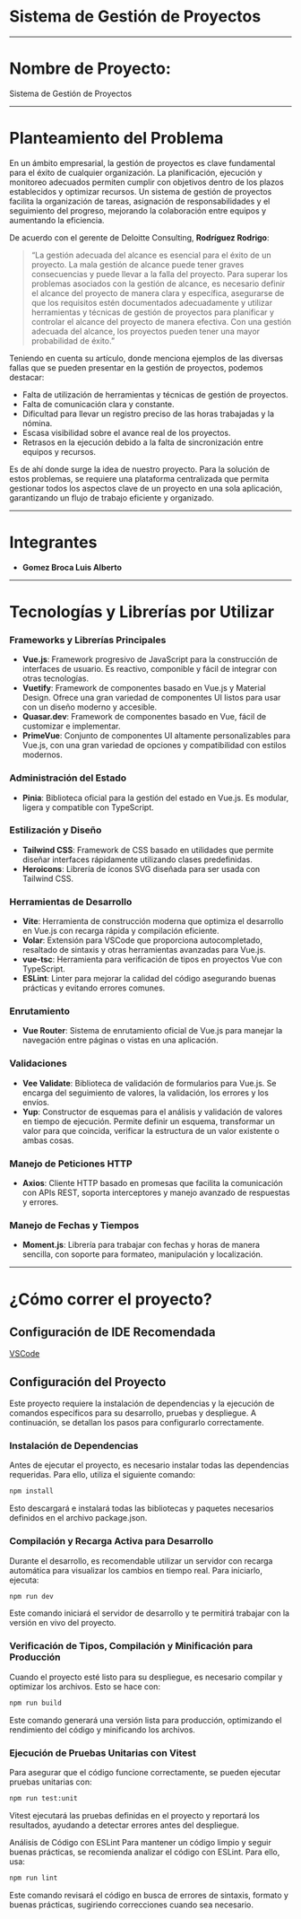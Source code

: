 # Sistema de Gestión de Proyectos

---

# Nombre de Proyecto: 
Sistema de Gestión de Proyectos

-------

# Planteamiento del Problema
En un ámbito empresarial, la gestión de proyectos es clave fundamental para el éxito de cualquier organización. La planificación, ejecución y monitoreo adecuados permiten cumplir con objetivos dentro de los plazos establecidos y optimizar recursos. Un sistema de gestión de proyectos facilita la organización de tareas, asignación de responsabilidades y el seguimiento del progreso, mejorando la colaboración entre equipos y aumentando la eficiencia.

De acuerdo con el gerente de Deloitte Consulting, **Rodríguez Rodrigo**:

> “La gestión adecuada del alcance es esencial para el éxito de un proyecto. La mala gestión de alcance puede tener graves consecuencias y puede llevar a la falla del proyecto. Para superar los problemas asociados con la gestión de alcance, es necesario definir el alcance del proyecto de manera clara y específica, asegurarse de que los requisitos estén documentados adecuadamente y utilizar herramientas y técnicas de gestión de proyectos para planificar y controlar el alcance del proyecto de manera efectiva. Con una gestión adecuada del alcance, los proyectos pueden tener una mayor probabilidad de éxito.”

Teniendo en cuenta su artículo, donde menciona ejemplos de las diversas fallas que se pueden presentar en la gestión de proyectos, podemos destacar:

- Falta de utilización de herramientas y técnicas de gestión de proyectos.
- Falta de comunicación clara y constante.
- Dificultad para llevar un registro preciso de las horas trabajadas y la nómina.
- Escasa visibilidad sobre el avance real de los proyectos.
- Retrasos en la ejecución debido a la falta de sincronización entre equipos y recursos.

Es de ahí donde surge la idea de nuestro proyecto. Para la solución de estos problemas, se requiere una plataforma centralizada que permita gestionar todos los aspectos clave de un proyecto en una sola aplicación, garantizando un flujo de trabajo eficiente y organizado.

---

# Integrantes

- **Gomez Broca Luis Alberto**


----
# Tecnologías y Librerías por Utilizar

### Frameworks y Librerías Principales

- **Vue.js**: Framework progresivo de JavaScript para la construcción de interfaces de usuario. Es reactivo, componible y fácil de integrar con otras tecnologías.
- **Vuetify**: Framework de componentes basado en Vue.js y Material Design. Ofrece una gran variedad de componentes UI listos para usar con un diseño moderno y accesible.
- **Quasar.dev**: Framework de componentes basado en Vue, fácil de customizar e implementar.
- **PrimeVue**: Conjunto de componentes UI altamente personalizables para Vue.js, con una gran variedad de opciones y compatibilidad con estilos modernos.

### Administración del Estado

- **Pinia**: Biblioteca oficial para la gestión del estado en Vue.js. Es modular, ligera y compatible con TypeScript.

### Estilización y Diseño

- **Tailwind CSS**: Framework de CSS basado en utilidades que permite diseñar interfaces rápidamente utilizando clases predefinidas.
- **Heroicons**: Librería de íconos SVG diseñada para ser usada con Tailwind CSS.

### Herramientas de Desarrollo

- **Vite**: Herramienta de construcción moderna que optimiza el desarrollo en Vue.js con recarga rápida y compilación eficiente.
- **Volar**: Extensión para VSCode que proporciona autocompletado, resaltado de sintaxis y otras herramientas avanzadas para Vue.js.
- **vue-tsc**: Herramienta para verificación de tipos en proyectos Vue con TypeScript.
- **ESLint**: Linter para mejorar la calidad del código asegurando buenas prácticas y evitando errores comunes.

### Enrutamiento

- **Vue Router**: Sistema de enrutamiento oficial de Vue.js para manejar la navegación entre páginas o vistas en una aplicación.

### Validaciones

- **Vee Validate**: Biblioteca de validación de formularios para Vue.js. Se encarga del seguimiento de valores, la validación, los errores y los envíos.
- **Yup**: Constructor de esquemas para el análisis y validación de valores en tiempo de ejecución. Permite definir un esquema, transformar un valor para que coincida, verificar la estructura de un valor existente o ambas cosas.

### Manejo de Peticiones HTTP

- **Axios**: Cliente HTTP basado en promesas que facilita la comunicación con APIs REST, soporta interceptores y manejo avanzado de respuestas y errores.

### Manejo de Fechas y Tiempos

- **Moment.js**: Librería para trabajar con fechas y horas de manera sencilla, con soporte para formateo, manipulación y localización.


-----

# ¿Cómo correr el proyecto?

## Configuración de IDE Recomendada

[VSCode](https://code.visualstudio.com/)

## Configuración del Proyecto

Este proyecto requiere la instalación de dependencias y la ejecución de comandos específicos para su desarrollo, pruebas y despliegue. A continuación, se detallan los pasos para configurarlo correctamente.

### Instalación de Dependencias

Antes de ejecutar el proyecto, es necesario instalar todas las dependencias requeridas. Para ello, utiliza el siguiente comando:

```sh
npm install
```

Esto descargará e instalará todas las bibliotecas y paquetes necesarios definidos en el archivo package.json.

### Compilación y Recarga Activa para Desarrollo
Durante el desarrollo, es recomendable utilizar un servidor con recarga automática para visualizar los cambios en tiempo real. Para iniciarlo, ejecuta:

```sh
npm run dev
```
Este comando iniciará el servidor de desarrollo y te permitirá trabajar con la versión en vivo del proyecto.

### Verificación de Tipos, Compilación y Minificación para Producción

Cuando el proyecto esté listo para su despliegue, es necesario compilar y optimizar los archivos. Esto se hace con:

```sh
npm run build
```

Este comando generará una versión lista para producción, optimizando el rendimiento del código y minificando los archivos.

### Ejecución de Pruebas Unitarias con Vitest
Para asegurar que el código funcione correctamente, se pueden ejecutar pruebas unitarias con:

```sh
npm run test:unit
```

Vitest ejecutará las pruebas definidas en el proyecto y reportará los resultados, ayudando a detectar errores antes del despliegue.

Análisis de Código con ESLint
Para mantener un código limpio y seguir buenas prácticas, se recomienda analizar el código con ESLint. Para ello, usa:

```sh
npm run lint
```

Este comando revisará el código en busca de errores de sintaxis, formato y buenas prácticas, sugiriendo correcciones cuando sea necesario.
